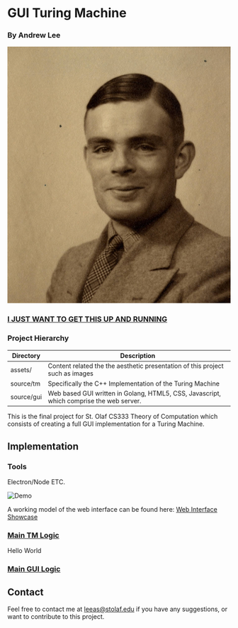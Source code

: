 # GUI Turing Machine

### By Andrew Lee

![Alan Turing](assets/cover.jpg)



### [I JUST WANT TO GET THIS UP AND RUNNING](Quickstart.md)


### Project Hierarchy

| 	Directory   | Description 	                                                               				|
| ------------- | ----------------------------------------------------------------------------------------- |
| assets/  | Content related the the aesthetic presentation of this project such as images  |
| source/tm  | Specifically the C++ Implementation of the Turing Machine
| source/gui | Web based GUI written in Golang, HTML5, CSS, Javascript, which comprise the web server.


This is the final project for St. Olaf CS333 Theory of Computation which consists of creating a full GUI implementation for a Turing Machine.

## Implementation

### Tools
Electron/Node ETC.

![Demo](assets/UI.PNG)

A working model of the web interface can be found here: [Web Interface Showcase](https://atomicalarmui.herokuapp.com/)


### [Main TM Logic](source/tm/turingmachine.cpp)
Hello World

### [Main GUI Logic](source/gui/)

## Contact
Feel free to contact me at [leeas@stolaf.edu](mailto:leeas@stolaf.edu) if you have any suggestions, or want to contribute to this project.

<!--## Special Thanks-->

<!--Also, AFCH from [GRA & AFCH](https://github.com/afch) who produces the nixie clock kit I bought was also monumental in helping me modify his Arduino Sketch and to add serial USB communication functionality between the Pi and the Clock.-->

<!--![Desk](assets/desk.jpg)-->

